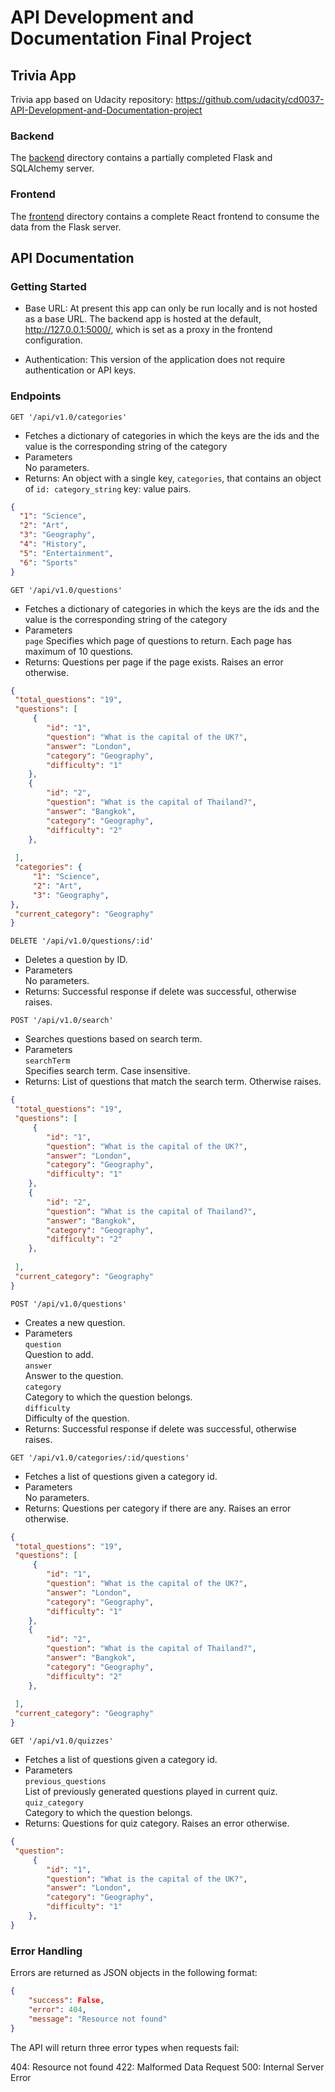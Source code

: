 # API Development and Documentation Final Project

## Trivia App

Trivia app based on Udacity repository: https://github.com/udacity/cd0037-API-Development-and-Documentation-project


### Backend

The [backend](./backend/README.md) directory contains a partially completed Flask and SQLAlchemy server. 

### Frontend

The [frontend](./frontend/README.md) directory contains a complete React frontend to consume the data from the Flask server. 

## API Documentation

### Getting Started

* Base URL: At present this app can only be run locally and is not hosted as a base URL. The backend app is hosted at the default, http://127.0.0.1:5000/, which is set as a proxy in the frontend configuration.

* Authentication: This version of the application does not require authentication or API keys.


### Endpoints

`GET '/api/v1.0/categories'`

- Fetches a dictionary of categories in which the keys are the ids and the value is the corresponding string of the category
- Parameters  
    No parameters.
- Returns: An object with a single key, `categories`, that contains an object of `id: category_string` key: value pairs.

```json
{
  "1": "Science",
  "2": "Art",
  "3": "Geography",
  "4": "History",
  "5": "Entertainment",
  "6": "Sports"
}
```

`GET '/api/v1.0/questions'`

- Fetches a dictionary of categories in which the keys are the ids and the value is the corresponding string of the category
- Parameters  
    `page`
        Specifies which page of questions to return. Each page has maximum of 10 questions.  
- Returns: Questions per page if the page exists. Raises an error otherwise.

```json
{
 "total_questions": "19",
 "questions": [
     {
        "id": "1",
        "question": "What is the capital of the UK?",
        "answer": "London",
        "category": "Geography",
        "difficulty": "1"
    },
    {
        "id": "2",
        "question": "What is the capital of Thailand?",
        "answer": "Bangkok",
        "category": "Geography",
        "difficulty": "2"
    },    
       
 ],
 "categories": {
     "1": "Science",
     "2": "Art",
     "3": "Geography",
},
 "current_category": "Geography"
}
```

`DELETE '/api/v1.0/questions/:id'`

- Deletes a question by ID.
- Parameters  
    No parameters.
- Returns: Successful response if delete was successful, otherwise raises.

`POST '/api/v1.0/search'`

- Searches questions based on search term.
- Parameters  
    `searchTerm`  
        Specifies search term. Case insensitive.  
- Returns: List of questions that match the search term. Otherwise raises.

```json
{
 "total_questions": "19",
 "questions": [
     {
        "id": "1",
        "question": "What is the capital of the UK?",
        "answer": "London",
        "category": "Geography",
        "difficulty": "1"
    },
    {
        "id": "2",
        "question": "What is the capital of Thailand?",
        "answer": "Bangkok",
        "category": "Geography",
        "difficulty": "2"
    },    
       
 ],
 "current_category": "Geography"
}
```

`POST '/api/v1.0/questions'`

- Creates a new question.
- Parameters  
    `question`  
        Question to add.  
    `answer`  
        Answer to the question.  
    `category`  
        Category to which the question belongs.  
    `difficulty`  
        Difficulty of the question.  
- Returns: Successful response if delete was successful, otherwise raises.


`GET '/api/v1.0/categories/:id/questions'`

- Fetches a list of questions given a category id.
- Parameters  
    No parameters.
- Returns: Questions per category if there are any. Raises an error otherwise.

```json
{
 "total_questions": "19",
 "questions": [
     {
        "id": "1",
        "question": "What is the capital of the UK?",
        "answer": "London",
        "category": "Geography",
        "difficulty": "1"
    },
    {
        "id": "2",
        "question": "What is the capital of Thailand?",
        "answer": "Bangkok",
        "category": "Geography",
        "difficulty": "2"
    },    
       
 ],
 "current_category": "Geography"
}
```

`GET '/api/v1.0/quizzes'`

- Fetches a list of questions given a category id.
- Parameters  
    `previous_questions`  
        List of previously generated questions played in current quiz.  
    `quiz_category`  
        Category to which the question belongs.  
- Returns: Questions for quiz category. Raises an error otherwise.

```json
{
 "question": 
     {
        "id": "1",
        "question": "What is the capital of the UK?",
        "answer": "London",
        "category": "Geography",
        "difficulty": "1"
    },
}
```

### Error Handling

Errors are returned as JSON objects in the following format:
```json
{
    "success": False, 
    "error": 404,
    "message": "Resource not found"
}
```
The API will return three error types when requests fail:

404: Resource not found
422: Malformed Data Request
500: Internal Server Error

